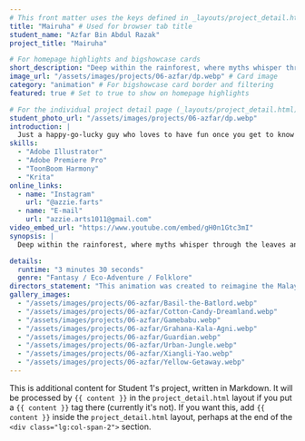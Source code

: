 ```yaml
---
# This front matter uses the keys defined in _layouts/project_detail.html
title: "Mairuha" # Used for browser tab title
student_name: "Azfar Bin Abdul Razak"
project_title: "Mairuha"

# For homepage highlights and bigshowcase cards
short_description: "Deep within the rainforest, where myths whisper through the leaves and shadows move with purpose, a young man named Rohan finds himself at a crossroads."
image_url: "/assets/images/projects/06-azfar/dp.webp" # Card image
category: "animation" # For bigshowcase card border and filtering
featured: true # Set to true to show on homepage highlights

# For the individual project detail page (_layouts/project_detail.html)
student_photo_url: "/assets/images/projects/06-azfar/dp.webp"
introduction: |
  Just a happy-go-lucky guy who loves to have fun once you get to know me. Pursuing a career in animation has always been a dream of mine—there’s something special about seeing people enjoy your artwork just as much as I enjoyed watching cartoons growing up.
skills:
  - "Adobe Illustrator"
  - "Adobe Premiere Pro"
  - "ToonBoom Harmony"
  - "Krita"
online_links:
  - name: "Instagram"
    url: "@azzie.farts"
  - name: "E-mail"
    url: "azzie.arts1011@gmail.com"
video_embed_url: "https://www.youtube.com/embed/gH0n1Gtc3mI"
synopsis: |
  Deep within the rainforest, where myths whisper through the leaves and shadows move with purpose, a young man named Rohan finds himself at a crossroads. Desperate for money, he joins a ruthless poaching group despite knowing that every step he takes could mean harm to the forest’s fragile life. But everything changes when he encounters Mairuha, a feral girl with a mysterious connection to the jungle and its secrets. This is a tale of wild beauty and inner conflict, where the bond between man and nature becomes both a weapon and a cure.

details:
  runtime: "3 minutes 30 seconds"
  genre: "Fantasy / Eco-Adventure / Folklore"
directors_statement: "This animation was created to reimagine the Malay folklore of Harimau Jadian (were-tiger) in a modern context, blending traditional myth with themes of wildlife conservation and personal transformation."
gallery_images:
  - "/assets/images/projects/06-azfar/Basil-the-Batlord.webp"
  - "/assets/images/projects/06-azfar/Cotton-Candy-Dreamland.webp"
  - "/assets/images/projects/06-azfar/Gamebabu.webp"
  - "/assets/images/projects/06-azfar/Grahana-Kala-Agni.webp"
  - "/assets/images/projects/06-azfar/Guardian.webp"
  - "/assets/images/projects/06-azfar/Urban-Jungle.webp"
  - "/assets/images/projects/06-azfar/Xiangli-Yao.webp"
  - "/assets/images/projects/06-azfar/Yellow-Getaway.webp"
---
```

<!-- You can add more content here in Markdown if needed, it will appear after the gallery -->
This is additional content for Student 1's project, written in Markdown.
It will be processed by `{{ content }}` in the `project_detail.html` layout if you put a `{{ content }}` tag there (currently it's not).
If you want this, add `{{ content }}` inside the `project_detail.html` layout, perhaps at the end of the `<div class="lg:col-span-2">` section.